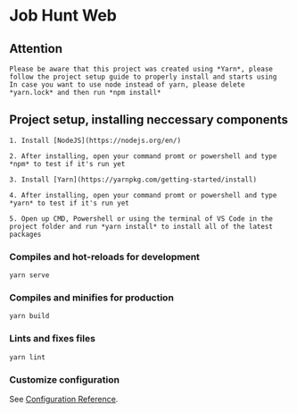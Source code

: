 # Job Hunt Web

## Attention
```
Please be aware that this project was created using *Yarn*, please follow the project setup guide to properly install and starts using
In case you want to use node instead of yarn, please delete *yarn.lock* and then run *npm install*
```

## Project setup, installing neccessary components

```
1. Install [NodeJS](https://nodejs.org/en/)

2. After installing, open your command promt or powershell and type *npm* to test if it's run yet

3. Install [Yarn](https://yarnpkg.com/getting-started/install)

4. After installing, open your command promt or powershell and type *yarn* to test if it's run yet

5. Open up CMD, Powershell or using the terminal of VS Code in the project folder and run *yarn install* to install all of the latest packages
```

### Compiles and hot-reloads for development
```
yarn serve
```

### Compiles and minifies for production
```
yarn build
```

### Lints and fixes files
```
yarn lint
```

### Customize configuration
See [Configuration Reference](https://cli.vuejs.org/config/).
